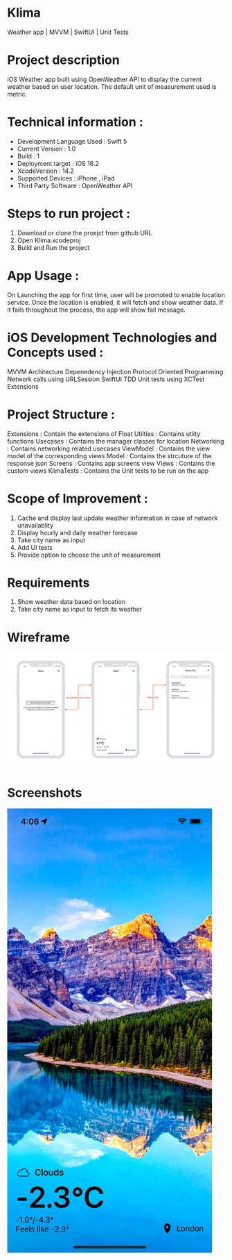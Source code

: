 # Klima
Weather app | MVVM | SwiftUI | Unit Tests

# Project description
iOS Weather app built using OpenWeather API to display the current weather based on user location. The default unit of measurement used is metric.


# Technical information :
- Development Language Used : Swift 5
- Current Version : 1.0
- Build : 1
- Deployment target : iOS 16.2
- XcodeVersion : 14.2
- Supported Devices : iPhone , iPad
- Third Party Software : OpenWeather API

# Steps to run project :
1. Download or clone the proejct from github URL
2. Open Klima.xcodeproj
3. Build and Run the project

# App Usage :
On Launching the app for first time, user will be promoted to enable location service. Once the location is enabled, it will fetch and show weather data. If it fails throughout the process, the app will show fail message.

# iOS Development Technologies and Concepts used :
MVVM Architecture
Depenedency Injection
Protocol Oriented Programming
Network calls using URLSession
SwiftUI
TDD
Unit tests using XCTest
Extensions

# Project Structure :
Extensions : Contain the extensions of Float
Utilties : Contains utiity functions
Usecases : Contains the manager classes for location
Networking : Contains networking related usecases
ViewModel : Contains the view model of the corresponding views
Model : Contains the strcuture of the response json
Screens : Contains app screens view 
Views : Contains the custom views
KlimaTests : Contains the Unit tests to be run on the app


# Scope of Improvement :

1. Cache and display last update weather information in case of network unavailablity
2. Display hourly and daily weather forecase
3. Take city name as input
4. Add UI tests
5. Provide option to choose the unit of measurement

# Requirements
1. Show weather data based on location
2. Take city name as input to fetch its weather

# Wireframe
![Alt text](/Screenshots/Wireframes/wireframe_klima.png?raw=true "Wireframe")

# Screenshots
![Alt text](/Screenshots/App/klima_weather.png?raw=true "Weather UI")

